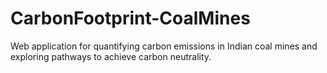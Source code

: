 # CarbonFootprint-CoalMines
Web application for quantifying carbon emissions in Indian coal mines and exploring pathways to achieve carbon neutrality.
